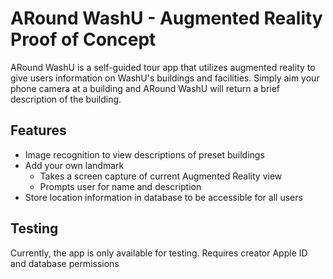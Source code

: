 # ARound WashU - Augmented Reality Proof of Concept

ARound WashU is a self-guided tour app that utilizes augmented reality to give users information on WashU's buildings and facilities. Simply aim your phone camera at a building and ARound WashU will return a brief description of the building.

## Features

* Image recognition to view descriptions of preset buildings
* Add your own landmark
    * Takes a screen capture of current Augmented Reality view
    * Prompts user for name and description
* Store location information in database to be accessible for all users


## Testing

Currently, the app is only available for testing. Requires creator Apple ID and database permissions

